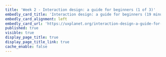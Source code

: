 ```yaml
---
title: 'Week 2 - Interaction design: a guide for beginners (1 of 3)'
embedly_card_title: 'Interaction design: a guide for beginners (19 minute read)'
embedly_card_alignment: left
embedly_card_url: 'https://uxplanet.org/interaction-design-a-guide-for-beginners-32ff2364b53f'
published: true
visible: true
display_page_title: true
display_page_title_link: true
cache_enable: false
---
```

